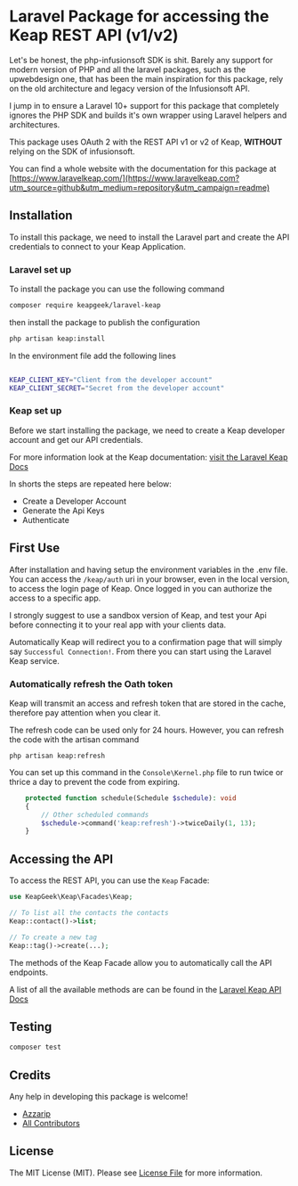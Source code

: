 # Laravel Package for accessing the Keap REST API (v1/v2)

Let's be honest, the php-infusionsoft SDK is shit.
Barely any support for modern version of PHP and all the laravel packages, such as the upwebdesign one, that has been the main inspiration for this package, rely on the old architecture and legacy version of the Infusionsoft API.

I jump in to ensure a Laravel 10+ support for this package that completely ignores the PHP SDK and builds it's own wrapper using Laravel helpers and architectures.

This package uses OAuth 2 with the REST API v1 or v2 of Keap, **WITHOUT** relying on the SDK of infusionsoft.

You can find a whole website with the documentation for this package at [https://www.laravelkeap.com/](https://www.laravelkeap.com?utm_source=github&utm_medium=repository&utm_campaign=readme)

## Installation

To install this package, we need to install the Laravel part and create the API credentials to connect to your Keap Application.

### Laravel set up

To install the package you can use the following command

```bash
composer require keapgeek/laravel-keap
```

then install the package to publish the configuration

```bash
php artisan keap:install
```

In the environment file add the following lines

```bash

KEAP_CLIENT_KEY="Client from the developer account"
KEAP_CLIENT_SECRET="Secret from the developer account"
```

### Keap set up

Before we start installing the package, we need to create a Keap developer account and get our API credentials.

For more information look at the Keap documentation: [visit the Laravel Keap Docs](https://www.laravelkeap.com/get-started?utm_source=github&utm_medium=repository&utm_campaign=readme)

In shorts the steps are repeated here below:

-   Create a Developer Account
-   Generate the Api Keys
-   Authenticate

## First Use

After installation and having setup the environment variables in the .env file. You can access the `/keap/auth` uri in your browser, even in the local version, to access the
login page of Keap. Once logged in you can authorize the access to a specific app.

I strongly suggest to use a sandbox version of Keap, and test your Api before connecting it to your real app with your clients data.

Automatically Keap will redirect you to a confirmation page that will simply say `Successful Connection!`. From there you can start using the Laravel Keap service.

### Automatically refresh the Oath token

Keap will transmit an access and refresh token that are stored in the cache, therefore pay attention when you clear it.

The refresh code can be used only for 24 hours. However, you can refresh the code with the artisan command

```
php artisan keap:refresh
```

You can set up this command in the `Console\Kernel.php` file to run twice or thrice a day to prevent the code from expiring.

```php
    protected function schedule(Schedule $schedule): void
    {
        // Other scheduled commands
        $schedule->command('keap:refresh')->twiceDaily(1, 13);
    }
```

## Accessing the API

To access the REST API, you can use the `Keap` Facade:

```php
use KeapGeek\Keap\Facades\Keap;

// To list all the contacts the contacts
Keap::contact()->list;

// To create a new tag
Keap::tag()->create(...);

```

The methods of the Keap Facade allow you to automatically call the API endpoints.

A list of all the available methods are can be found in the [Laravel Keap API Docs](https://www.laravelkeap.com/docs?utm_source=github&utm_medium=repository&utm_campaign=readme)

## Testing

```bash
composer test
```

## Credits

Any help in developing this package is welcome!

-   [Azzarip](https://github.com/Azzarip)
-   [All Contributors](../../contributors)

## License

The MIT License (MIT). Please see [License File](LICENSE.md) for more information.
